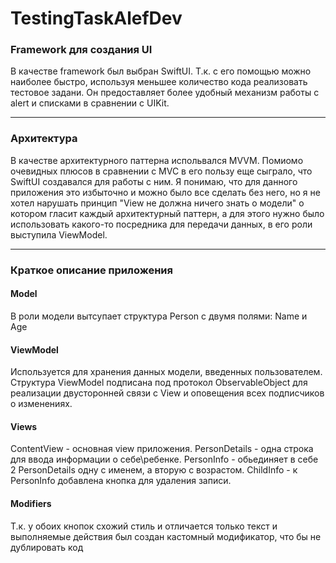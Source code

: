 # TestingTaskAlefDev


### Framework для создания UI 
В качестве framework был выбран SwiftUI. Т.к. с его помощью можно наиболее быстро, используя меньшее количество кода 
реализовать тестовое задани. Он предоставляет более удобный механизм работы с alert и списками в сравнении с UIKit.

___

### Архитектура 
В качестве архитектурного паттерна испольвался MVVM. Помиомо очевидных плюсов в сравнении с MVC в его пользу еще сыграло, что SwiftUI 
создавался для работы с ним. Я понимаю, что для данного приложения это избыточно и можно было все сделать без него, но я не хотел нарушать принцип 
"View не должна ничего знать о модели" о котором гласит каждый архитектурный паттерн, а для этого нужно было использовать какого-то посредника для передачи данных,
в его роли выступила ViewModel.

___

### Краткое описание приложения

#### Model
В роли модели вытсупает структура Person с двумя полями: Name и Age

#### ViewModel
Используется для хранения данных модели, введенных пользователем. Структура ViewModel подписана под протокол ObservableObject для реализации двусторонней связи
с View и оповещения всех подписчиков о изменениях.

#### Views
ContentView - основная view приложения.
PersonDetails - одна строка для ввода информации о себе\ребенке.
PersonInfo - обьединяет в себе 2 PersonDetails одну с именем, а вторую с возрастом.
ChildInfo - к PersonInfo добавлена кнопка для удаления записи.

#### Modifiers
Т.к. у обоих кнопок схожий стиль и отличается только текст и выполняемые действия был создан кастомный модификатор, что бы не дублировать код
